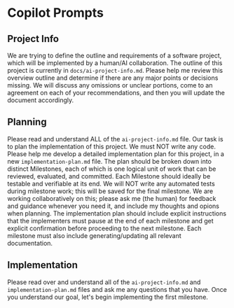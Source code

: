 # Copilot Prompts

## Project Info

We are trying to define the outline and requirements of a software project, which will be implemented by a human/AI collaboration. The outline of this project is currently in `docs/ai-project-info.md`. Please help me review this overview outline and determine if there are any major points or decisions missing. We will discuss any omissions or unclear portions, come to an agreement on each of your recommendations, and then you will update the document accordingly.

## Planning

Please read and understand ALL of the `ai-project-info.md` file. Our task is to plan the implementation of this project. We must NOT write any code. Please help me develop a detailed implementation plan for this project, in a new `implementation-plan.md` file. The plan should be broken down into distinct Milestones, each of which is one logical unit of work that can be reviewed, evaluated, and committed. Each Milestone should ideally be testable and verifiable at its end. We will NOT write any automated tests during milestone work; this will be saved for the final milestone. We are working collaboratively on this; please ask me (the human) for feedback and guidance whenever you need it, and include my thoughts and opions when planning. The implementation plan should include explicit instructions that the implementers must pause at the end of each milestone and get explicit confirmation before proceeding to the next milestone. Each milestone must also include generating/updating all relevant documentation.

## Implementation

Please read over and understand all of the `ai-project-info.md` and `implementation-plan.md` files and ask me any questions that you have. Once you understand our goal, let's begin implementing the first milestone.
